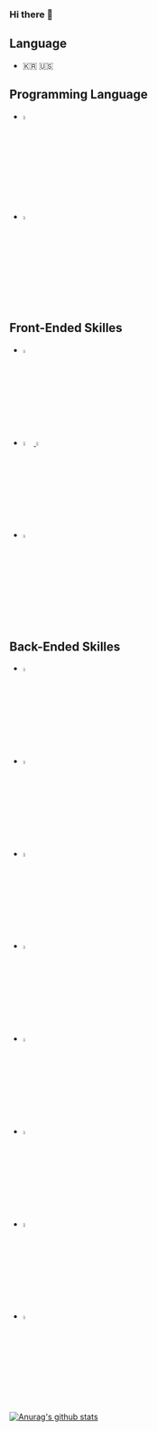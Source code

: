 ### Hi there 👋

## Language
* :kr: :us:

## Programming Language

* <a href = "https://developer.mozilla.org/en-US/docs/Web/JavaScript"><img src="https://emojis.slackmojis.com/emojis/images/1450441296/151/javascript.png?1450441296" width="4%" alt="JavaScript" /></a>

* <a href = "https://www.typescriptlang.org/"><img src="https://emojis.slackmojis.com/emojis/images/1479745458/1383/typescript.png?1479745458" width="4%" alt="TypeScript" /> </a>

## Front-Ended Skilles
* <a href = "https://reactjs.org/">
  <img src="https://emojis.slackmojis.com/emojis/images/1473950148/1161/react.png?1473950148" width="4%" alt="React" />
  </a>
* <a href = "https://developer.mozilla.org/en-US/docs/Web/HTML">
  <img src="https://emojis.slackmojis.com/emojis/images/1616183787/22335/html.png?1616183787" width="4%" alt="HTML" />
  </a> 
  <a href = "https://developer.mozilla.org/en-US/docs/Web/CSS">
  <img src="https://emojis.slackmojis.com/emojis/images/1497185511/2411/css.jpg?1497185511" width="4%" alt="CSS" /> 
  </a>
* <a href = "https://redux.js.org/">
  <img src="https://emojis.slackmojis.com/emojis/images/1462128189/390/redux.png?1462128189" width="4%" alt="Redux" />
  </a>


## Back-Ended Skilles
* <a href = "https://nestjs.com/">
  <img src="https://emojis.slackmojis.com/emojis/images/1566743763/6242/nestjs.png?1566743763" width="4%" alt="NestJS" />
  </a>
* <a href = "https://typeorm.io/#/">
  <img src="https://avatars.githubusercontent.com/u/20165699?s=200&v=4" width="4%" alt="TypeORM" />
  </a>
* <a href = "https://www.mysql.com/">
  <img src="https://emojis.slackmojis.com/emojis/images/1533733488/4439/mysql.png?1533733488" width="4%" alt="mysql" />
  </a>
* <a href = "https://jwt.io/">
  <img src="https://emojis.slackmojis.com/emojis/images/1506281744/2943/jwt.png?1506281744" width="4%" alt="JWT" />
  </a>
* <a href = "https://developer.mozilla.org/en-US/docs/Web/HTTP/Session">
  <img src="https://icon-library.net/images/session-icon/session-icon-5.jpg" width="4%" alt="Session" />
  </a>
* <a href = "https://developer.mozilla.org/en-US/docs/Web/HTTP/Cookies">
  <img src="https://emojis.slackmojis.com/emojis/images/1615416058/19343/cookie_nom.gif?1615416058" width="4%" alt="Cookie" />
  </a>
* <a href = "https://nodejs.org/en/about/">
  <img src="https://emojis.slackmojis.com/emojis/images/1533426774/4425/nodejs.png?1533426774" width="4%" alt="Node js" />
  </a>
* <a href = "https://expressjs.com/">
  <img src="https://emojis.slackmojis.com/emojis/images/1483053688/1539/express.png?1483053688" width="4%" alt="Express" />
  </a>

[![Anurag's github stats](https://github-readme-stats.vercel.app/api?username=Alex-Choi0)](https://github.com/anuraghazra/github-readme-stats)
<!--
**Alex-Choi0/Alex-Choi0** is a ✨ _special_ ✨ repository because its `README.md` (this file) appears on your GitHub profile.

Here are some ideas to get you started:

- 🔭 I’m currently working on ...
- 🌱 I’m currently learning ...
- 👯 I’m looking to collaborate on ...
- 🤔 I’m looking for help with ...
- 💬 Ask me about ...
- 📫 How to reach me: ...
- 😄 Pronouns: ...
- ⚡ Fun fact: ...
-->
